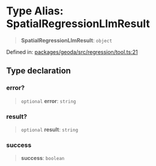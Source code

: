 # Type Alias: SpatialRegressionLlmResult

> **SpatialRegressionLlmResult**: `object`

Defined in: [packages/geoda/src/regression/tool.ts:21](https://github.com/GeoDaCenter/openassistant/blob/36f516b8229288259590b2d9dab3b10cbfc3cbfd/packages/geoda/src/regression/tool.ts#L21)

## Type declaration

### error?

> `optional` **error**: `string`

### result?

> `optional` **result**: `string`

### success

> **success**: `boolean`
